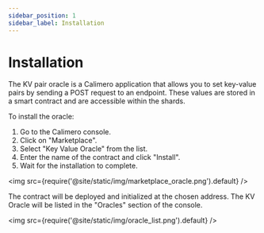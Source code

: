 ```yaml
---
sidebar_position: 1
sidebar_label: Installation
---
```

# Installation

The KV pair oracle is a Calimero application that allows you to set key-value pairs by sending a POST request to an endpoint. These values are stored in a smart contract and are accessible within the shards.

To install the oracle:

1. Go to the Calimero console.
2. Click on "Marketplace".
3. Select "Key Value Oracle" from the list.
4. Enter the name of the contract and click "Install".
5. Wait for the installation to complete.

<img src={require('@site/static/img/marketplace_oracle.png').default} />

The contract will be deployed and initialized at the chosen address. The KV Oracle will be listed in the "Oracles" section of the console.

<img src={require('@site/static/img/oracle_list.png').default} />
